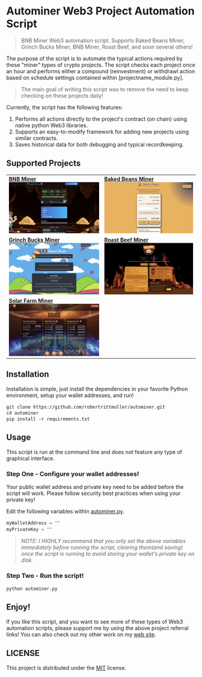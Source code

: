 # Autominer Web3 Project Automation Script
>BNB Miner Web3 automation script. Supports Baked Beans Miner, Grinch Bucks Miner, BNB Miner, Roast Beef, and soon several others!

The purpose of the script is to automate the typical actions required by these "miner" types of crypto projects. The script checks each project once an hour and performs either a compound (reinvestment) or withdrawl action based on schedule settings contained within [projectname_module.py]. 

>The main goal of writing this script was to remove the need to keep checking on these projects daily!

Currently, the script has the following features:

1. Performs all actions directly to the project's contract (on chain) using native python Web3 libraries.
2. Supports an easy-to-modify framework for adding new projects using similar contracts.
3. Saves historical data for both debugging and typical recordkeeping. 

## Supported Projects
<table>
<tr>
<td>
    <a href="https://bnbminer.finance?ref=0x83F85b7f200718C1E52798f90d2fBAEfd49A6671">
        <b>BNB Miner</b>
        <img src="images/bnb-miner-ico.jpg">
    </a>
</td>
<td>
    <a href="https://bakedbeans.io?ref=0x83F85b7f200718C1E52798f90d2fBAEfd49A6671">
        <b>Baked Beans Miner</b>
        <img src="images/baked-beans-ico.jpg">
</a>
</td>
</tr>
<tr>
<td>
    <a href="https://grinchbucks.com/?refer=0x83F85b7f200718C1E52798f90d2fBAEfd49A6671">
        <b>Grinch Bucks Miner</b>
        <img src="images/grinch-bucks-ico.jpg">
    </a>
</td>
<td>
    <a href="https://roastedbeef.io/#/?ref=0x83f85b7f200718c1e52798f90d2fbaefd49a6671">
        <b>Roast Beef Miner</b>
        <img src="images/roast-beef-ico.jpg">
    </a>
</td>
</tr>
<tr>
<td>
    <a href="app.solarfarm.finance/?ref=0x83F85b7f200718C1E52798f90d2fBAEfd49A6671">
        <b>Solar Farm Miner</b>
        <img src="images/solar-farm-ico.jpg">
    </a>
</td>
<td>
</td>
</tr>
</table>

## Installation
Installation is simple, just install the dependencies in your favorite Python environment, setup your wallet addresses, and run!

```
git clone https://github.com/robertrittmuller/autominer.git
cd autominer
pip install -r requirements.txt
```

## Usage
This script is run at the command line and does not feature any type of graphical interface. 

### Step One - Configure your wallet addresses!

Your public wallet address and private key need to be added before the script will work. Please follow security best practices when using your private key!

Edit the following variables within <a href="autominer.py">autominer.py</a>.

```python
myWalletAddress = ""
myPrivateKey = ""
```
><i>NOTE: I HIGHLY recommend that you only set the above variables immediately before running the script, clearing them(and saving) once the script is running to avoid storing your wallet's private key on disk.</i>

### Step Two - Run the script!

```
python autominer.py
```

## Enjoy!
If you like this script, and you want to see more of these types of Web3 automation scripts, please support me by using the above project referral links! You can also check out my other work on my <a href="https://www.rittmuller.com">web site</a>.

## LICENSE
This project is distributed under the <a href="LICENSE">MIT</a> license. 
